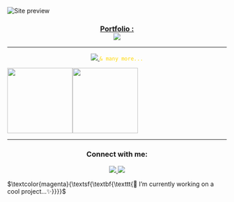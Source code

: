 ![Site preview](https://iili.io/JTyJ444.png)

<h3 align="center">
  <a href="https://imedcherfaoui.com">Portfolio : <br />
  <img src="https://skillicons.dev/icons?i=vscode"  href="https://imedcherfaoui.com" /></a>
</h3>
<hr />
<p align="center">
  <a href="https://imedcherfaoui.com">
    <img src="https://skillicons.dev/icons?i=js,ts,html,css,react,nextjs,firebase,nodejs,express,py,tailwind" />
  </a>
  <code style="color : gold">& many more...</code>
</p>

<div style="display: flex; width: 100%;" align="center">
  <a>
    <img height="150" src="https://github-readme-stats.vercel.app/api?username=imedcherfaoui&show_icons=true&theme=radical" />
  </a>
  <a>
    <img height="150" src="https://github-readme-stats.vercel.app/api/top-langs/?username=imedcherfaoui&layout=compact" />
  </a>
</div>


<hr/>
<h3 align="center">Connect with me:</h3>

<p align="center">
  <a href="https://www.linkedin.com/in/cherfaoui-imededdine/">
    <img src="https://skillicons.dev/icons?i=linkedin" />
  </a>
  <a href="https://www.instagram.com/imedoari.jpg/">
    <img src="https://skillicons.dev/icons?i=instagram" />
  </a>
</p>


$\textcolor{magenta}{\textsf{\textbf{\texttt{🔭 I’m currently working on a cool project...✨}}}}$
